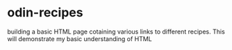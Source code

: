 # odin-recipes
building a basic HTML page cotaining various links to different recipes.
This will demonstrate my basic understanding of HTML